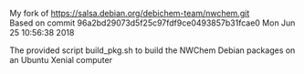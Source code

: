 My fork of  https://salsa.debian.org/debichem-team/nwchem.git  
Based on commit 96a2bd29073d5f25c97fdf9ce0493857b31fcae0 Mon Jun 25 10:56:38 2018

The provided script  build_pkg.sh to build the NWChem Debian packages on an Ubuntu Xenial computer
